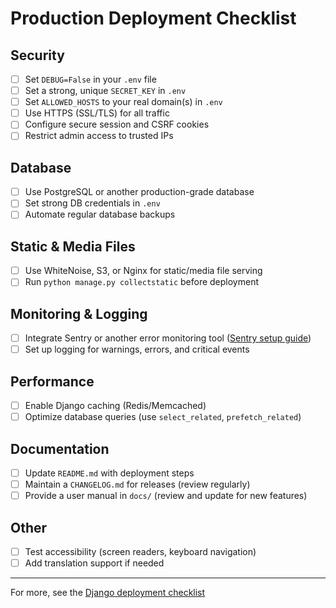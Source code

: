 # Production Deployment Checklist

## Security
- [ ] Set `DEBUG=False` in your `.env` file
- [ ] Set a strong, unique `SECRET_KEY` in `.env`
- [ ] Set `ALLOWED_HOSTS` to your real domain(s) in `.env`
- [ ] Use HTTPS (SSL/TLS) for all traffic
- [ ] Configure secure session and CSRF cookies
- [ ] Restrict admin access to trusted IPs

## Database
- [ ] Use PostgreSQL or another production-grade database
- [ ] Set strong DB credentials in `.env`
- [ ] Automate regular database backups

## Static & Media Files
- [ ] Use WhiteNoise, S3, or Nginx for static/media file serving
- [ ] Run `python manage.py collectstatic` before deployment

## Monitoring & Logging
- [ ] Integrate Sentry or another error monitoring tool ([Sentry setup guide](https://docs.sentry.io/platforms/python/guides/django/))
- [ ] Set up logging for warnings, errors, and critical events

## Performance
- [ ] Enable Django caching (Redis/Memcached)
- [ ] Optimize database queries (use `select_related`, `prefetch_related`)

## Documentation
- [ ] Update `README.md` with deployment steps
- [ ] Maintain a `CHANGELOG.md` for releases (review regularly)
- [ ] Provide a user manual in `docs/` (review and update for new features)

## Other
- [ ] Test accessibility (screen readers, keyboard navigation)
- [ ] Add translation support if needed

---

For more, see the [Django deployment checklist](https://docs.djangoproject.com/en/4.0/howto/deployment/checklist/) 